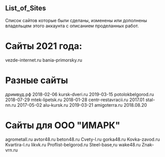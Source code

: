 ## List_of_Sites
Список сайтов которые были сделаны, изменены или дополнены владельцем этого аккаунта с описанием проделанных работ.
# Сайты 2021 года:
vezde-internet.ru
bania-primorsky.ru

# Разные сайты
дримвуд.рф	2018-02-06
kursk-dveri.ru	2019-03-15
potolokbelgorod.ru	 2018-07-29
mtek-lipetsk.ru	 2018-01-28
centr-restavracii.ru	2017.01
stal-nn.ru	2017-05-02
alu-kursk.ru	 2019-03-21
amigoterra.ru	 2018.08.20

# Сайты для ООО "ИМАРК" 
agrometall.ru
avtor48.ru
beton48.ru
Cvety-l.ru
gorka48.ru
Kovka-zavod.ru
Kvartira-l.ru
likvk.ru
Proflist-belgorod.ru
Steel-base,ru
wake48.ru
Znak-vrn.ru
